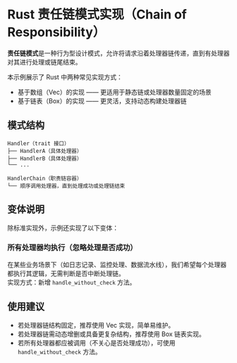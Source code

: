 # Rust 责任链模式实现（Chain of Responsibility）

**责任链模式**是一种行为型设计模式，允许将请求沿着处理器链传递，直到有处理器对其进行处理或链尾结束。

本示例展示了 Rust 中两种常见实现方式：

- 基于数组（Vec）的实现 —— 更适用于静态链或处理器数量固定的场景  
- 基于链表（Box）的实现 —— 更灵活，支持动态构建处理器链

## 模式结构

```
Handler（trait 接口）
├── HandlerA（具体处理器）
├── HandlerB（具体处理器）
└── ...

HandlerChain（职责链容器）
└── 顺序调用处理器，直到处理成功或处理链结束
```

## 变体说明

除标准实现外，示例还实现了以下变体：

### 所有处理器均执行（忽略处理是否成功）

在某些业务场景下（如日志记录、监控处理、数据流水线），我们希望每个处理器都执行其逻辑，无需判断是否中断处理链。  
实现方式：新增 `handle_without_check` 方法。

## 使用建议

- 若处理器链结构固定，推荐使用 Vec 实现，简单易维护。
- 若处理器链需动态增删或具备更复杂结构，推荐使用 Box 链表实现。
- 若所有处理器都应被调用（不关心是否处理成功），可使用 `handle_without_check` 方法。